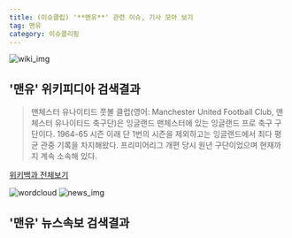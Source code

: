 ```yaml
---
title: (이슈클립) '**맨유**' 관련 이슈, 기사 모아 보기
tag: 맨유
category: 이슈클리핑
---
```

![wiki_img](https://user-images.githubusercontent.com/42597476/44503234-41136a80-a6d0-11e8-9071-6fc6418eafe4.png)
## **'**맨유**'** 위키피디아 검색결과
>맨체스터 유나이티드 풋볼 클럽(영어: Manchester United Football Club, 맨체스터 유나이티드 축구단)은 잉글랜드 맨체스터에 있는 잉글랜드 프로 축구 구단이다. 1964-65 시즌 이래 단 1번의 시즌을 제외하고는 잉글랜드에서 최다 평균 관중 기록을 차지해왔다. 프리미어리그 개편 당시 원년 구단이었으며 현재까지 계속 소속해 있다.

<a href="https://ko.wikipedia.org/wiki/맨유" target="_blank">위키백과 전체보기</a>

![wordcloud](https://s3.ap-northeast-2.amazonaws.com/lyrics101-wordcloud/2018-09-26-1537915342.png)
![news_img](https://user-images.githubusercontent.com/42597476/44507050-1206f400-a6e4-11e8-8d98-7ffbfebb353f.png)
## **'**맨유**'** 뉴스속보 검색결과

